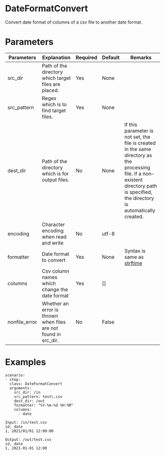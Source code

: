 # DateFormatConvert
Convert date format of columns of a csv file to another date format.

# Parameters
|Parameters|Explanation|Required|Default|Remarks|
|----------|-----------|--------|-------|-------|
|src_dir|Path of the directory which target files are placed.|Yes|None||
|src_pattern|Regex which is to find target files.|Yes|None||
|dest_dir|Path of the directory which is for output files.|No|None|If this parameter is not set, the file is created in the same directory as the processing file. If a non-existent directory path is specified, the directory is automatically created.|
|encoding|Character encoding when read and write|No|utf-8||
|formatter|Date format to convert|Yes|None|Syntax is same as [strftime](https://www.programiz.com/python-programming/datetime/strftime)|
|columns|Csv column names which change the date format|Yes|[]||
|nonfile_error|Whether an error is thrown when files are not found in src_dir.|No|False||

# Examples
```
scenario:
- step:
  class: DateFormatConvert
  arguments:
    src_dir: /in
    src_pattern: test\.csv
    dest_dir: /out
    formatter: "%Y-%m-%d %H:%M"
    columns:
      - date

Input: /in/test.csv
id, date
1, 2021/01/01 12:00:00

Output: /out/test.csv
id, date
1, 2021-01-01 12:00
```
